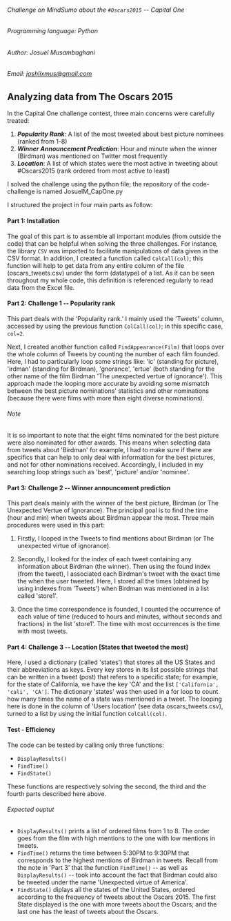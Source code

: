 ###### Challenge on MindSumo about the `#Oscars2015` -- Capital One
###### Programming language: Python
###### Author: Josuel Musambaghani
###### Email: <joshlixmus@gmail.com>

## Analyzing data from The Oscars 2015 

In the Capital One challenge contest, three main concerns were carefully treated:

1. ***Popularity Rank***: A list of the most tweeted about best picture nominees (ranked from 1-8)
2. ***Winner Announcement Prediction***: Hour and minute when the winner (Birdman) was mentioned on Twitter most frequently
3. ***Location***: A list of which states were the most active in tweeting about #Oscars2015 (rank ordered from most active to least)

I solved the challenge using the python file; the repository of the code-challenge is named JosuelM_CapOne.py

I structured the project in four main parts as follow:

#### Part 1: Installation

The goal of this part is to assemble all important modules (from outside the code) that can be helpful when solving the three challenges. For instance, the library `CSV` was imported to facilitate manipulations of data given in the CSV format. In addition, I created a function called `ColCall(col)`; this function will help to get data from any entire column of the file (oscars_tweets.csv) under the form (datatype) of a list. As it can be seen throughout my whole code, this definition is referenced regularly to read data from the Excel file.

#### Part 2: Challenge 1 -- Popularity rank

This part deals with the 'Popularity rank.' I mainly used the 'Tweets' column, accessed by using the previous function `ColCall(col)`; in this specific case, `col=2`.

Next, I created another function called `FindAppearance(Film)` that loops over the whole column of Tweets by counting the number of each film founded. Here, I had to particularly loop some strings like: 'ic' (standing for picture), 'irdman' (standing for Birdman), 'gnorance', 'ertue' (both standing for the other name of the film Birdman 'The unexpected vertue of ignorance'). This approach made the looping more accurate by avoiding some mismatch between the best picture nominations' statistics and other nominations (because there were films with more than eight diverse nominations).

###### Note

It is so important to note that the eight films nominated for the best picture were also nominated for other awards. This means when selecting data from tweets about 'Birdman' for example, I had to make sure if there are specifics that can help to only deal with information for the best pictures, and not for other nominations received. Accordingly, I included in my searching loop strings such as 'best', 'picture' and/or 'nominee'.

#### Part 3: Challenge 2 -- Winner announcement prediction

This part deals mainly with the winner of the best picture, Birdman (or The Unexpected Vertue of Ignorance). The principal goal is to find the time (hour and min) when tweets about Birdman appear the most.
Three main procedures were used in this part:

1. Firstly, I looped in the Tweets to find mentions about Birdman (or The unexpected virtue of ignorance).

2. Secondly, I looked for the index of each tweet containing any information about Birdman (the winner). Then using the found index (from the tweet), I associated each Birdman's tweet with the exact time the when the user tweeted. Here, I stored all the times (obtained by using indexes from 'Tweets') when Birdman was mentioned in a list called 'store1'.

3. Once the time correspondence is founded, I counted the occurrence of each value of time (reduced to hours and minutes, without seconds and fractions) in the list 'store1'. The time with most occurrences is the time with most tweets.

#### Part 4: Challenge 3 -- Location [States that tweeted the most]

Here, I used a dictionary (called 'states') that stores all the US States and their abbreviations as keys. Every key stores in its list possible strings that can be written in a tweet (post) that refers to a specific state; for example, for the state of California, we have the key 'CA' and the list `['California', 'cali', 'CA']`. The dictionary 'states' was then used in a for loop to count how many times the name of a state was mentioned in a tweet. The looping here is done in the column of 'Users location' (see data oscars_tweets.csv), turned to a list by using the initial function `ColCall(col)`. 

#### Test - Efficiency

The code can be tested by calling only three functions: 
- `DisplayResults()`
- `FindTime()`
- `FindState()`

These functions are respectively solving the second, the third and the fourth parts described here above. 

###### Expected ouptut

* `DisplayResults()` prints a list of ordered films from 1 to 8. The order goes from the film with high mentions to the one with low mentions in tweets. 
* `FindTime()` returns the time between 5:30PM to 9:30PM that corresponds to the highest mentions of Birdman in tweets. Recall from the note in 'Part 3' that the function `FindTime()` -- as well as `DisplayResults()` -- took into account the fact that Birdman could also be tweeted under the name 'Unexpected virtue of America'.
* `FindState()` diplays all the states of the United States, ordered according to the frequency of tweets about the Oscars 2015. The first State displayed is the one with more tweets about the Oscars; and the last one has the least of tweets about the Oscars. 

